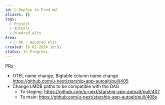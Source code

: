 ```yaml
---
id: 🎯 Deploy to Prod.md
aliases: []
tags:
  - Project
  - Autoalt
  - hundred_alts
Area:
  - 🕎 00 - Hundred Alts
created: 16-02-2024 10:51
status: In Progress
---
```

PRs
* OTEL name change, Bigtable column name change https://github.com/u-next/starship-app-autoalt/pull/405
* Change LMDB paths to be compatible with the DAG
	* To staging: https://github.com/u-next/starship-app-autoalt/pull/407
	* To main: https://github.com/u-next/starship-app-autoalt/pull/408s